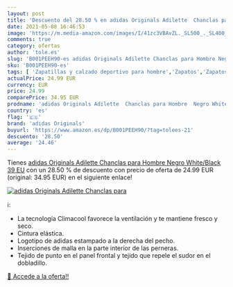 ```yaml
---
layout: post
title: 'Descuento del 28.50 % en adidas Originals Adilette  Chanclas para'
date: 2021-05-08 16:46:53
image: 'https://m.media-amazon.com/images/I/41zc3VBAvZL._SL500_._SL400_.jpg'
comments: true
category: ofertas
author: 'tole.es'
slug: 'B001PEEH90-es adidas Originals Adilette Chanclas para Hombre Negro...'
sku: 'B001PEEH90-es'
tags: [ 'Zapatillas y calzado deportivo para hombre','Zapatos','Zapatos para hombre','Zapatos y complementos','adidas originals','chanclas', ]
actualPrice: 24.99 EUR
currency: EUR
price: 24.99
comparePrice: 34.95 EUR
prodname: 'adidas Originals Adilette  Chanclas para Hombre  Negro White/Black  39 EU'
country: 'es'
flag: '🇪🇸'
brand: 'adidas Originals'
buyurl: 'https://www.amazon.es/dp/B001PEEH90/?tag=tolees-21'
descuento: '28.50'
average: '24.46'
---
```


Tienes [adidas Originals Adilette  Chanclas para Hombre  Negro White/Black  39 EU](https://www.amazon.es/dp/B001PEEH90/?tag=tolees-21) con un 28.50 % de descuento con precio de oferta de 24.99 EUR (original: 34.95 EUR) en el siguiente enlace!

[![adidas Originals Adilette  Chanclas para](https://m.media-amazon.com/images/I/41zc3VBAvZL._SL500_._SL400_.jpg)](https://www.amazon.es/dp/B001PEEH90/?tag=tolees-21)

ℹ️:

- La tecnología Climacool favorece la ventilación y te mantiene fresco y seco.
- Cintura elástica.
- Logotipo de adidas estampado a la derecha del pecho.
- Inserciones de malla en la parte interior de las perneras.
- Tejido de punto en el panel frontal y tejido que repele el sudor en el dobladillo.

[🛒 Accede a la oferta!!](https://www.amazon.es/dp/B001PEEH90/?tag=tolees-21)

